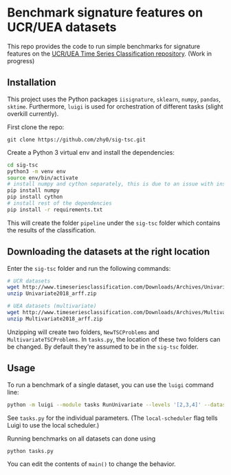 # Benchmark signature features on UCR/UEA datasets

This repo provides the code to run simple benchmarks
for signature features on the [UCR/UEA Time Series
Classification repository](http://www.timeseriesclassification.com/). (Work in progress)



## Installation

This project uses the Python packages `iisignature`, `sklearn`, `numpy`, `pandas`, `sktime`.
Furthermore, `luigi` is used for orchestration of different tasks (slight overkill currently).

First clone the repo:
```
git clone https://github.com/zhy0/sig-tsc.git
```

Create a Python 3 virtual env and install the dependencies:
``` bash
cd sig-tsc
python3 -m venv env
source env/bin/activate
# install numpy and cython separately, this is due to an issue with installing sktime
pip install numpy
pip install cython
# install rest of the dependencies
pip install -r requirements.txt
```
This will create the folder `pipeline` under the
`sig-tsc` folder which contains the results of the classification.


## Downloading the datasets at the right location

Enter the `sig-tsc` folder and run the following commands:
``` bash
# UCR datasets
wget http://www.timeseriesclassification.com/Downloads/Archives/Univariate2018_arff.zip
unzip Univariate2018_arff.zip

# UEA datasets (multivariate)
wget http://www.timeseriesclassification.com/Downloads/Archives/Multivariate2018_arff.zip
unzip Multivariate2018_arff.zip
```

Unzipping will create two folders, `NewTSCProblems` and `MultivariateTSCProblems`.
In `tasks.py`, the location of these two folders can be changed. By default
they're assumed to be in the `sig-tsc` folder.


## Usage

To run a benchmark of a single dataset, you can use the `luigi` command line:
``` bash
python -m luigi --module tasks RunUnivariate --levels '[2,3,4]' --dataset ECG200 --model-type sklearn.svm.LinearSVC --sig-type sig --local-scheduler
```
See `tasks.py` for the individual parameters.
(The `local-scheduler` flag tells Luigi to use the local scheduler.)

Running benchmarks on all datasets can done using
``` bash
python tasks.py
```
You can edit the contents of `main()` to change the behavior.
